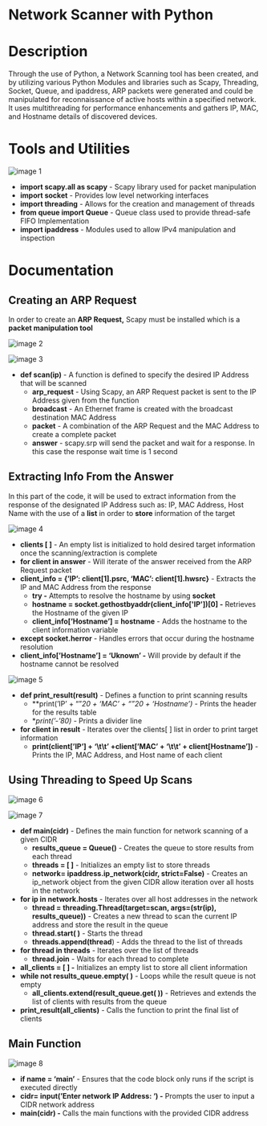 # Network Scanner with Python

# Description
Through the use of Python, a Network Scanning tool has been created, and by utilizing various Python Modules and libraries such as Scapy, Threading, Socket, Queue, and ipaddress, ARP packets were generated and could be manipulated for reconnaissance of active hosts within a specified network. It uses multithreading for performance enhancements and gathers IP, MAC, and Hostname details of discovered devices.

# Tools and Utilities
![image 1](https://github.com/user-attachments/assets/5b4b9f8c-75a9-4a66-aad2-2aef2c0616f3)

- **import scapy.all as scapy** - Scapy library used for packet manipulation
- **import socket** - Provides low level networking interfaces
- **import threading** - Allows for the creation and management of threads
- **from queue import Queue** - Queue class used to provide thread-safe FIFO Implementation
- **import ipaddress** - Modules used to allow IPv4 manipulation and inspection

# Documentation
## Creating an ARP Request

In order to create an **ARP Request,** Scapy must be installed which is a **packet manipulation tool**

![image 2](https://github.com/user-attachments/assets/8d36bb11-42b9-4966-a740-40403a233778)

![image 3](https://github.com/user-attachments/assets/cb26d550-8355-4396-9410-7bb25594bbcd)

- **def scan(ip)** - A function is defined to specify the desired IP Address that will be scanned
    - **arp_request** - Using Scapy, an ARP Request packet is sent to the IP Address given from the function
    - **broadcast** - An Ethernet frame is created with the broadcast destination MAC Address
    - **packet** - A combination of the ARP Request and the MAC Address to create a complete packet
    - **answer** - scapy.srp will send the packet and wait for a response. In this case the response wait time is 1 second

## Extracting Info From the Answer

In this part of the code, it will be used to extract information from the response of the designated IP Address such as: IP, MAC Address, Host Name with the use of a **list** in order to **store** information of the target

![image 4](https://github.com/user-attachments/assets/e3e98874-0f1c-47a8-be67-4897faffa830)

- **clients [ ]** - An empty list is initialized to hold desired target information once the scanning/extraction is complete
- **for client in answer** - Will iterate of the answer received from the ARP Request packet
- **client_info = {’IP’: client[1].psrc, ‘MAC’: client[1].hwsrc}** - Extracts the IP and MAC Address from the response
    - **try -** Attempts to resolve the hostname by using **socket**
    - **hostname = socket.gethostbyaddr(client_info['IP'])[0] -** Retrieves the Hostname of the given IP
    - **client_info[’Hostname’] = hostname** - Adds the hostname to the client information variable
- **except socket.herror** - Handles errors that occur during the hostname resolution
- **client_info[’Hostname’] = ‘Uknown’ -** Will provide by default if the hostname cannot be resolved

![image 5](https://github.com/user-attachments/assets/c345a693-a37d-42c7-b577-2c0fe2b7b9f6)

- **def print_result(result)** - Defines a function to print scanning results
    - **print(’IP’ + “”*20 + ‘MAC’ + “”*20 + ‘Hostname’)** - Prints the header for the results table
    - **print(’-’*80) -** Prints a divider line
- **for client in result** - Iterates over the clients[ ] list in order to print target information
    - **print(client[’IP’] + ‘\t\t’ +client[’MAC’ + ‘\t\t’ + client[Hostname’])** - Prints the IP, MAC Address, and Host name of each client

## Using Threading to Speed Up Scans

![image 6](https://github.com/user-attachments/assets/0cedaf20-10b1-4f56-9ba6-f2dff9e8b59a)

![image 7](https://github.com/user-attachments/assets/19d85a7b-87d7-4f66-ad7e-7180d28b11ad)

- **def main(cidr)** - Defines the main function for network scanning of a given CIDR
    - **results_queue = Queue()** - Creates the queue to store results from each thread
    - **threads = [ ]** - Initializes an empty list to store threads
    - **network= ipaddress.ip_network(cidr, strict=False)** - Creates an ip_network object from the given CIDR allow iteration over all hosts in the network
- **for ip in network.hosts** - Iterates over all host addresses in the network
    - **thread = threading.Thread(target=scan, args=(str(ip), results_queue))** - Creates a new thread to scan the current IP address and store the result in the queue
    - **thread.start( )** - Starts the thread
    - **threads.append(thread**) - Adds the thread to the list of threads
- **for thread in threads**  - Iterates over the list of threads
    - **thread.join** - Waits for each thread to complete
- **all_clients = [ ] -** Initializes an empty list to store all client information
- **while not results_queue.empty( )** - Loops while the result queue is not empty
    - **all_clients.extend(result_queue.get( ))** - Retrieves and extends the list of clients with results from the queue
- **print_result(all_clients)** - Calls the function to print the final list of clients

## Main Function

![image 8](https://github.com/user-attachments/assets/eb59fc0c-4796-46cc-aadb-558cc1f35924)

- **if __name__ = ‘__main__’** - Ensures that the code block only runs if the script is executed directly
- **cidr= input(’Enter network IP Address: ‘) -** Prompts the user to input a CIDR network address
- **main(cidr) -** Calls the main functions with the provided CIDR address
